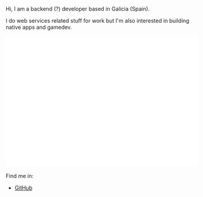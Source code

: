 Hi, I am a backend (?) developer based in Galicia (Spain).

I do web services related stuff for work but I'm also interested in building native apps and gamedev.

<img class=svg-profile src="https://raw.githubusercontent.com/xoko14/xoko14/main/gh_profile.svg"></img>

Find me in:
- [GitHub](https://github.com/xoko14)
